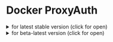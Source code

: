 # Docker ProxyAuth

<details>


<summary>for latest stable version (click for open)</summary>

```
git clone https://github.com/ProxyAuth/Docker ProxyAuth
cd ProxyAuth/latest
```

Fix permission (optional: in case of a permission error after launch)
```
sudo chown 1000:1000 config/config.json config/routes.yml
```

Build/Launch container
```
docker compose build && docker compose up -d
```
</details>

<details>
<summary>for beta-latest version (click for open)</summary>

```
todo!("this container isn't written");
```

</details>
